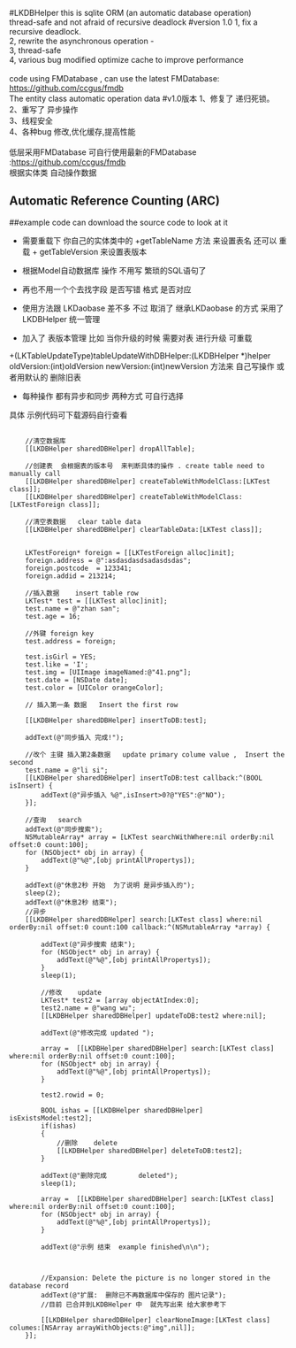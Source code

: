 #LKDBHelper
this is sqlite ORM (an automatic database operation) <br>
thread-safe and not afraid of recursive deadlock
#version 1.0
1, fix a recursive deadlock. <br>
2, rewrite the asynchronous operation - <br>
3, thread-safe <br>
4, various bug modified optimize cache to improve performance <br>
<br>
code using FMDatabase , can use the latest FMDatabase: https://github.com/ccgus/fmdb <br>
The entity class automatic operation data
#v1.0版本
1、修复了 递归死锁。   <br>
2、重写了 异步操作   <br>
3、线程安全   <br>
4、各种bug 修改,优化缓存,提高性能  <br>
<br>
低层采用FMDatabase 可自行使用最新的FMDatabase :https://github.com/ccgus/fmdb <br>
根据实体类 自动操作数据 <br>

## Automatic Reference Counting (ARC)
##example code can download the source code to look at it

- 需要重载下  你自己的实体类中的 +getTableName 方法  来设置表名 
  还可以 重载 + getTableVersion 来设置表版本 
- 根据Model自动数据库 操作  不用写 繁琐的SQL语句了  

- 再也不用一个个去找字段 是否写错 格式 是否对应

- 使用方法跟 LKDaobase 差不多  不过 取消了 继承LKDaobase 的方式  采用了LKDBHelper 统一管理

- 加入了 表版本管理     比如  当你升级的时候  需要对表 进行升级   可重载

+(LKTableUpdateType)tableUpdateWithDBHelper:(LKDBHelper *)helper oldVersion:(int)oldVersion newVersion:(int)newVersion 
方法来  自己写操作 或者用默认的 删除旧表

- 每种操作 都有异步和同步 两种方式 可自行选择

具体 示例代码可下载源码自行查看
```object-c

    //清空数据库
    [[LKDBHelper sharedDBHelper] dropAllTable];
    
    //创建表  会根据表的版本号  来判断具体的操作 . create table need to manually call
    [[LKDBHelper sharedDBHelper] createTableWithModelClass:[LKTest class]];
    [[LKDBHelper sharedDBHelper] createTableWithModelClass:[LKTestForeign class]];
    
    //清空表数据   clear table data
    [[LKDBHelper sharedDBHelper] clearTableData:[LKTest class]];
    
    
    LKTestForeign* foreign = [[LKTestForeign alloc]init];
    foreign.address = @":asdasdasdsadasdsdas";
    foreign.postcode  = 123341;
    foreign.addid = 213214;

    //插入数据    insert table row
    LKTest* test = [[LKTest alloc]init];
    test.name = @"zhan san";
    test.age = 16;
    
    //外键 foreign key
    test.address = foreign;
    
    test.isGirl = YES;
    test.like = 'I';
    test.img = [UIImage imageNamed:@"41.png"];
    test.date = [NSDate date];
    test.color = [UIColor orangeColor];
    
    // 插入第一条 数据   Insert the first row
    
    [[LKDBHelper sharedDBHelper] insertToDB:test];
    
    addText(@"同步插入 完成!");
    
    //改个 主键 插入第2条数据   update primary colume value ,  Insert the second
    test.name = @"li si";
    [[LKDBHelper sharedDBHelper] insertToDB:test callback:^(BOOL isInsert) {
        addText(@"异步插入 %@",isInsert>0?@"YES":@"NO");
    }];
    
    //查询   search
    addText(@"同步搜索");
    NSMutableArray* array = [LKTest searchWithWhere:nil orderBy:nil offset:0 count:100];
    for (NSObject* obj in array) {
        addText(@"%@",[obj printAllPropertys]);
    }
    
    addText(@"休息2秒 开始  为了说明 是异步插入的");
    sleep(2);
    addText(@"休息2秒 结束");
    //异步
    [[LKDBHelper sharedDBHelper] search:[LKTest class] where:nil orderBy:nil offset:0 count:100 callback:^(NSMutableArray *array) {
        
        addText(@"异步搜索 结束");
        for (NSObject* obj in array) {
            addText(@"%@",[obj printAllPropertys]);
        }
        sleep(1);
        
        //修改    update
        LKTest* test2 = [array objectAtIndex:0];
        test2.name = @"wang wu";
        [[LKDBHelper sharedDBHelper] updateToDB:test2 where:nil];
        
        addText(@"修改完成 updated ");
        
        array =  [[LKDBHelper sharedDBHelper] search:[LKTest class] where:nil orderBy:nil offset:0 count:100];
        for (NSObject* obj in array) {
            addText(@"%@",[obj printAllPropertys]);
        }
        
        test2.rowid = 0;
        
        BOOL ishas = [[LKDBHelper sharedDBHelper] isExistsModel:test2];
        if(ishas)
        {
            //删除    delete
            [[LKDBHelper sharedDBHelper] deleteToDB:test2];
        }
        
        addText(@"删除完成        deleted");
        sleep(1);
        
        array =  [[LKDBHelper sharedDBHelper] search:[LKTest class] where:nil orderBy:nil offset:0 count:100];
        for (NSObject* obj in array) {
            addText(@"%@",[obj printAllPropertys]);
        }
        
        addText(@"示例 结束  example finished\n\n");
        
        
        
        //Expansion: Delete the picture is no longer stored in the database record
        addText(@"扩展:  删除已不再数据库中保存的 图片记录");
        //目前 已合并到LKDBHelper 中  就先写出来 给大家参考下
        
        [[LKDBHelper sharedDBHelper] clearNoneImage:[LKTest class] columes:[NSArray arrayWithObjects:@"img",nil]];
    }];

```
